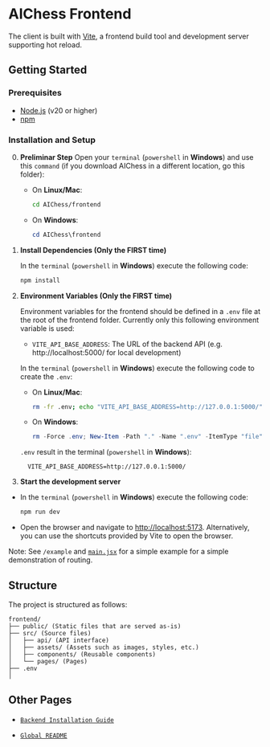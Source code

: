 # AIChess Frontend

The client is built with [Vite](https://vitejs.dev/), a frontend build tool and development server supporting hot reload.

## Getting Started

### Prerequisites

- [Node.js](https://nodejs.org/) (v20 or higher)
- [npm](https://www.npmjs.com/)

### Installation and Setup

0. **Preliminar Step**
   Open your `terminal` (`powershell` in **Windows**) and use this `command` (if you download AIChess in a different location, go this folder):

   - On **Linux/Mac**:
  
      ```bash
      cd AIChess/frontend
      ```

   - On **Windows**:
  
      ```powershell
      cd AIChess\frontend
      ```


1. **Install Dependencies (Only the FIRST time)**

   In the `terminal` (`powershell` in **Windows**) execute the following code:

   ```bash
   npm install
   ```


2. **Environment Variables (Only the FIRST time)**

   Environment variables for the frontend should be defined in a `.env` file at the root of the frontend folder. Currently only this following environment variable is used:

   - `VITE_API_BASE_ADDRESS`: The URL of the backend API (e.g. http://localhost:5000/ for local development)

   In the `terminal` (`powershell` in **Windows**) execute the following code to create the `.env`:

   - On **Linux/Mac**:
  
      ```bash
      rm -fr .env; echo "VITE_API_BASE_ADDRESS=http://127.0.0.1:5000/" >> .env; cat .env
      ```

   - On **Windows**:

      ```powershell
      rm -Force .env; New-Item -Path "." -Name ".env" -ItemType "file"; "VITE_API_BASE_ADDRESS=http://127.0.0.1:5000/" | Out-File -FilePath .env; cat .env
      ```

   `.env` result in the terminal (`powershell` in **Windows**):

    ```plain
      VITE_API_BASE_ADDRESS=http://127.0.0.1:5000/
    ```


3. **Start the development server**
   
  - In the `terminal` (`powershell` in **Windows**) execute the following code:

    ```bash
    npm run dev
    ```

  - Open the browser and navigate to [http://localhost:5173](http://localhost:5173). Alternatively, you can use the shortcuts provided by Vite to open the browser.

  Note: See `/example` and [`main.jsx`](src/main.jsx) for a simple example for a simple demonstration of routing.


## Structure

The project is structured as follows:

  ```plain
  frontend/
  ├── public/ (Static files that are served as-is)
  ├── src/ (Source files)
  │   ├── api/ (API interface)
  │   ├── assets/ (Assets such as images, styles, etc.)
  │   ├── components/ (Reusable components)
  │   └── pages/ (Pages)  
  ├── .env
  │ 
  ```

  ## Other Pages

  - [`Backend Installation Guide`](./../backend/README.md)

  - [`Global README`](./../README.md)

